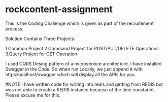 # rockcontent-assignment

This is the Coding Challenge which is given as part of the recruitement process.

Solution Contains Three Projects.

1.Common Project
2.Command Project for POST/PUT/DELETE Operations.
3.Query Project for GET Operation

I used CQRS Desing pattern of a microservice architecture.
I have installed Swagger in the Code. So when run Locally, we just append it with https:localhost/swagger which will display all the APIs for you.

#NOTE
I have written code for writing into redis and getting from REDIS but was not able to create a REDIS instance because of the time constarint. Please excuse me for this.
